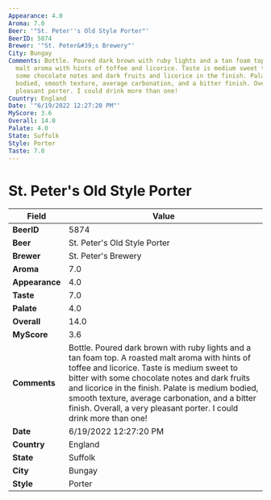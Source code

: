 ```yaml
---
Appearance: 4.0
Aroma: 7.0
Beer: '"St. Peter''s Old Style Porter"'
BeerID: 5874
Brewer: '"St. Peter&#39;s Brewery"'
City: Bungay
Comments: Bottle. Poured dark brown with ruby lights and a tan foam top. A roasted
  malt aroma with hints of toffee and licorice. Taste is medium sweet to bitter with
  some chocolate notes and dark fruits and licorice in the finish. Palate is medium
  bodied, smooth texture, average carbonation, and a bitter finish. Overall, a very
  pleasant porter. I could drink more than one!
Country: England
Date: '"6/19/2022 12:27:20 PM"'
MyScore: 3.6
Overall: 14.0
Palate: 4.0
State: Suffolk
Style: Porter
Taste: 7.0
---
```


# St. Peter's Old Style Porter

| Field         | Value |
|---------------|-------|
| **BeerID** | 5874 |
| **Beer** | St. Peter's Old Style Porter |
| **Brewer** | St. Peter&#39;s Brewery |
| **Aroma** | 7.0 |
| **Appearance** | 4.0 |
| **Taste** | 7.0 |
| **Palate** | 4.0 |
| **Overall** | 14.0 |
| **MyScore** | 3.6 |
| **Comments** | Bottle. Poured dark brown with ruby lights and a tan foam top. A roasted malt aroma with hints of toffee and licorice. Taste is medium sweet to bitter with some chocolate notes and dark fruits and licorice in the finish. Palate is medium bodied, smooth texture, average carbonation, and a bitter finish. Overall, a very pleasant porter. I could drink more than one! |
| **Date** | 6/19/2022 12:27:20 PM |
| **Country** | England |
| **State** | Suffolk |
| **City** | Bungay |
| **Style** | Porter |
